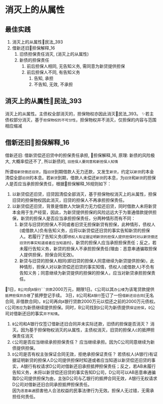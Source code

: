 # 消灭上的从属性

## 最佳实践
1. 消灭上的从属性🚪民法_393
2. 借新还旧🚪担保解释_16
    1. 旧债担保责任消灭, (消灭上的从属性)
    2. 新债的担保责任
        1. 前后担保人相同, 无告知义务, 需同意为新贷提供担保
        2. 前后担保人不同, 有告知义务
            1. 告知, 承担
            2. 不告知, 无效, 不承担

## 消灭上的从属性🚪民法_393

消灭上的从属性。主债权全部消灭的，担保物权亦因此消灭🚪民法_393。
✨若主债权部分消灭，基于`担保物权的不可分性`，担保物权并不消灭，仅担保的内容与范围相应缩减

## 借新还旧🚪担保解释_16

借新还旧: 借新贷偿还旧贷中的担保责任承担, 🚪担保解释_16, 原理: 新债的风险极大, 大概率偿还不了, 所以新债的, `旧担保人要同意和新担保人知情`

所谓`借新贷偿还旧贷`，指`旧贷`到期借款人无力还款，又发生`新贷`，约定以`新贷`的本金清偿全部`旧贷`的本息。若`新贷`到期，借款人未偿还`新贷`的本息，为`旧贷`和`新贷`的担保人是否应当承担担保责任，根据🚪担保解释_16规则如下：
1. 以新贷偿还旧贷，旧贷因清偿全部消灭，基于担保物权消灭上的从属性，担保旧贷的担保物权因此消灭，旧贷的担保人不再承担担保责任。
2. 以新贷偿还旧贷，背景是借款人欠缺资力无力偿还旧贷，同时借款人未将新贷本金用于生产经营，因此，为新贷提供担保的风险远远大于为普通借款提供担保，新贷的担保人是否应当承担担保责任，分两种情形而有不同：
    1. 新贷与旧贷的担保人不同或者旧贷无担保新贷有担保，此种情形，债权人(或借款人)负有告知义务，应将以新贷偿还旧贷的事实告知新贷的担保人。若履行了告知义务(即`债权人有证据证明新贷的担保人提供担保时对以新贷偿还旧贷的事实知道或者应当知道的`)，新贷的担保人应当承担担保责任；反之，若未履行告知义务，新贷的担保人不承担担保责任(理由：恶意串通骗取担保人提供担保，担保合同无效)。
    2. 新贷与旧贷的担保人相同(即旧贷的担保人同意继续为新贷提供担保)，此种情形，担保人对以新贷偿还旧贷的事实知情，债权人(或借款人)不负有告知义务；同意继续为新贷提供的担保的担保人，应当对新贷承担担保责任。


🍐1日，`B公司`向`A银行``贷款`2000万元，期限1日。`C`公司以其`办公楼`为该笔贷款提供`抵押担保并办理`了抵押登记手续。
3日，`B`公司和`A银行`签订了一份`借新还旧合同`(无名合同, 非借款合同)，`B`公司再向`A`银行贷款2000万元以偿还之前的2000万元债权。`C`公司`答应`为新债继续提供担保。同时，B公司找到`D`公司为新债提供`保证担保`，`D`公司对借新还旧的事实`并不知情`。

1. `B`公司和A银行仅签订借新还旧合同并未实际还款，旧债的担保是否消灭？
    消灭。因为基于担保物权消灭的从属性，主债权消灭，旧贷的担保人`C`的抵押担保责任消灭
2. `C`公司是否应当继续承担担保责任？
    应当继续承担。因为C公司同意继续为新债提供担保。
3. `D`公司是否有权主张保证合同无效，拒绝承担保证责任？
    若债权人(A银行)有证据证明新贷的担保人D公司提供担保时知道或者应当知道以新贷偿还旧贷的事实，A银行有权请求D公司对借新还旧承担抵押担保责任；反之，若AB未履行告知义务，未将以新贷偿还旧贷的事实告知D公司，D公司可以AB恶意串通骗取D公司提供担保为由，主张D公司与乙银行的抵押合同无效，A银行无权请求D公司对借新还旧合同承担抵押担保责任。  
    因为`恶意串通`损害他人合法权益的民事法律行为无效。担保人无过错，无需承担任何责任。




